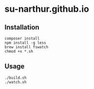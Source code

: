 # su-narthur.github.io

## Installation

```
composer install
npm install -g less
brew install fswatch
chmod +x *.sh
```

## Usage

```
./build.sh
./watch.sh
```